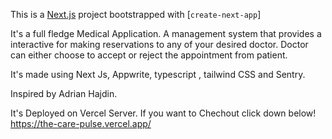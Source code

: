 This is a [Next.js](https://nextjs.org/) project bootstrapped with [`create-next-app`]

It's a full fledge Medical Application. A management system that provides a interactive for making reservations to any of your desired doctor. Doctor can either choose to accept or reject the appointment from patient.

It's made using Next Js, Appwrite, typescript , tailwind CSS and Sentry. 

Inspired by Adrian Hajdin.

It's Deployed on Vercel Server. If you want to Chechout click down below!
https://the-care-pulse.vercel.app/
